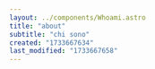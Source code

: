 ```yaml
---
layout: ../components/Whoami.astro
title: "about"
subtitle: "chi sono"
created: "1733667634"
last_modified: "1733667658"
---
```

